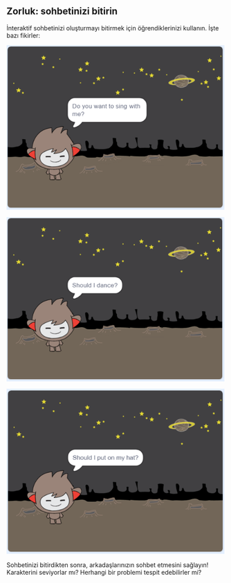 ## Zorluk: sohbetinizi bitirin

İnteraktif sohbetinizi oluşturmayı bitirmek için öğrendiklerinizi kullanın. İşte bazı fikirler:

![ChatBot fikirleri](images/chatbot-ideas1.png)

![ChatBot fikirleri](images/chatbot-ideas2.png)

![ChatBot fikirleri](images/chatbot-ideas3.png)

Sohbetinizi bitirdikten sonra, arkadaşlarınızın sohbet etmesini sağlayın! Karakterini seviyorlar mı? Herhangi bir problemi tespit edebilirler mi?